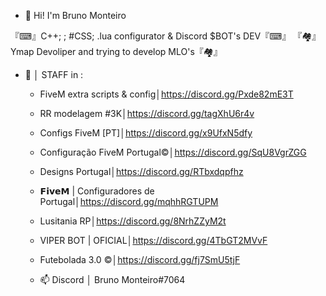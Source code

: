 - 👋 Hi! I'm Bruno Monteiro

『⌨』C++; <HTML>; #CSS; .lua configurator & Discord $BOT's DEV『⌨』 
        『🏘』Ymap Devoliper and trying to develop MLO's『🏘』


- 👀 │ STAFF in :
   - FiveM extra scripts & config│https://discord.gg/Pxde82mE3T

   - RR modelagem #3K│https://discord.gg/tagXhU6r4v

   - Configs FiveM [PT]│https://discord.gg/x9UfxN5dfy
   
   - Configuração FiveM Portugal©│https://discord.gg/SqU8VgrZGG

   - Designs Portugal│https://discord.gg/RTbxdqpfhz

   - 𝗙𝗶𝘃𝗲𝗠 | Configuradores de Portugal│https://discord.gg/mqhhRGTUPM

   - Lusitania RP│https://discord.gg/8NrhZZyM2t

   - VIPER BOT | OFICIAL│https://discord.gg/4TbGT2MVvF

   - Futebolada 3.0 ©│https://discord.gg/fj7SmU5tjF


   - 📫 Discord │ Bruno Monteiro#7064
